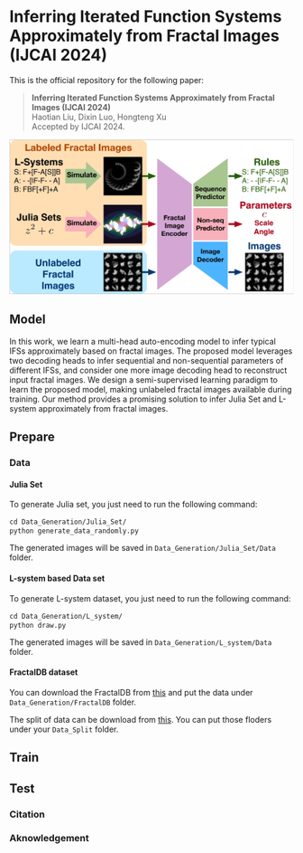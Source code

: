 # Inferring Iterated Function Systems Approximately from Fractal Images (IJCAI 2024)
This is the official repository for the following paper:

>**Inferring Iterated Function Systems Approximately from Fractal Images (IJCAI 2024)**
 <br>Haotian Liu, Dixin Luo, Hongteng Xu<br>
 Accepted by IJCAI 2024.
 
![Scheme](/assets/scheme.png "Learning Scheme")

## Model
In this work, we learn a multi-head auto-encoding model to infer typical IFSs approximately based on fractal images. The proposed model leverages two decoding heads to infer sequential and non-sequential parameters of different IFSs, and consider one more image decoding head to reconstruct input fractal images. We design a semi-supervised learning paradigm to learn the proposed model, making unlabeled
fractal images available during training. Our method provides a promising solution to infer Julia Set and L-system approximately from fractal images.

## Prepare

### Data
#### Julia Set
To generate Julia set, you just need to run the following command:
```
cd Data_Generation/Julia_Set/
python generate_data_randomly.py
```
The generated images will be saved in ```Data_Generation/Julia_Set/Data``` folder.

#### L-system based Data set
To generate L-system dataset, you just need to run the following command:
```
cd Data_Generation/L_system/
python draw.py
```
The generated images will be saved in ```Data_Generation/L_system/Data``` folder.

#### FractalDB dataset
You can download the FractalDB from [this](https://hirokatsukataoka16.github.io/Pretraining-without-Natural-Images/#dataset) and put the data under ```Data_Generation/FractalDB``` folder.


The split of data can be download from [this](https://drive.google.com/drive/folders/1zQ70SWF0BJS2aLpBE1-W41VUf7VPafW6?usp=drive_link). You can put those floders under your ```Data_Split``` folder.

## Train

## Test

### Citation

### Aknowledgement


